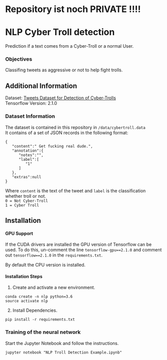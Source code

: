 # Repository ist noch PRIVATE !!!!


# NLP Cyber Troll detection
Prediction if a text comes from a Cyber-Troll or a normal User.

### Objectives
Classifing tweets as aggressive or not to help fight trolls.

## Additional Information
Dataset: [Tweets Dataset for Detection of Cyber-Trolls](https://www.kaggle.com/dataturks/dataset-for-detection-of-cybertrolls)  
Tensorflow Version: 2.1.0

### Dataset Information
The dataset is contained in this repository in `/data/cybertroll.data`  
It contains of a set of JSON records in the following format:
```
{ 
   "content":" Get fucking real dude.",
   "annotation":{ 
      "notes":"",
      "label":[ 
         "1"
      ]
   },
   "extras":null
}
```
Where `content` is the text of the tweet and `label` is the classification whether troll or not.  
`0 = Not Cyber-Troll`  
`1 = Cyber Troll`

## Installation

#### GPU Support
If the CUDA drivers are installed the GPU version of Tensorflow can be used.
To do this, un-comment the line `tensorflow-gpu==2.1.0` and comment out `tensorflow==2.1.0` in the `requirements.txt`.
  
By default the CPU version is installed.

#### Installation Steps

1. Create and activate a new environment.
```
conda create -n nlp python=3.6
source activate nlp
```
2. Install Dependencies.
```
pip install -r requirements.txt
```

### Training of the neural network
Start the Jupyter Notebook and follow the instructions.
```
jupyter notebook "NLP Troll Detection Example.ipynb"
```
